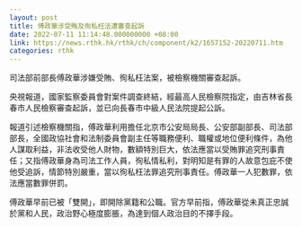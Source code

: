 ```yaml
---
layout: post
title: 傅政華涉受賄及徇私枉法遭審查起訴
date: 2022-07-11 11:14:48.000000000 +08:00
link: https://news.rthk.hk/rthk/ch/component/k2/1657152-20220711.htm
categories: rthk
---
```


司法部前部長傅政華涉嫌受賄、徇私枉法案，被檢察機關審查起訴。

央視報道，國家監察委員會對案件調查終結，經最高人民檢察院指定，由吉林省長春市人民檢察審查起訴，並已向長春市中級人民法院提起公訴。

報道引述檢察機關指，傅政華利用擔任北京市公安局局長、公安部副部長、司法部部長，全國政協社會和法制委員會副主任等職務便利、職權或地位便利條件，為他人謀取利益，非法收受他人財物，數額特別巨大，依法應當以受賄罪追究刑事責任；又指傅政華身為司法工作人員，徇私情私利，對明知是有罪的人故意包庇不使他受追訴，情節特別嚴重，當以徇私枉法罪追究刑事責任。傅政華一人犯數罪，依法應當數罪併罰。

傅政華早前已被「雙開」，即開除黨籍和公職。官方早前指，傅政華從未真正忠誠於黨和人民，政治野心極度膨脹，為達到個人政治目的不擇手段。
